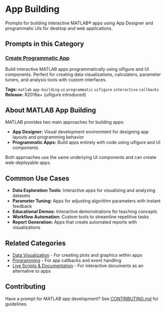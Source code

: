 # App Building

Prompts for building interactive MATLAB&reg; apps using App Designer and programmatic UIs for desktop and web applications.

## Prompts in this Category

### [Create Programmatic App](create-programmatic-app.md)
Build interactive MATLAB apps programmatically using uifigure and UI components. Perfect for creating data visualizations, calculators, parameter tuners, and analysis tools with custom interfaces.

**Tags:** `matlab` `app-building` `ui` `programmatic` `uifigure` `interactive` `callbacks`
**Release:** R2016a+ (uifigure introduced)

## About MATLAB App Building

MATLAB provides two main approaches for building apps:

- **App Designer:** Visual development environment for designing app layouts and programming behavior
- **Programmatic Apps:** Build apps entirely with code using uifigure and UI components

Both approaches use the same underlying UI components and can create web-deployable apps.

## Common Use Cases

- **Data Exploration Tools:** Interactive apps for visualizing and analyzing datasets
- **Parameter Tuning:** Apps for adjusting algorithm parameters with instant feedback
- **Educational Demos:** Interactive demonstrations for teaching concepts
- **Workflow Automation:** Custom tools to streamline repetitive tasks
- **Report Generation:** Apps that create automated reports with visualizations

## Related Categories

- [Data Visualization](../data-visualization/) - For creating plots and graphics within apps
- [Programming](../programming/) - For app callbacks and event handling
- [Live Scripts & Documentation](../live-scripts-documentation/) - For interactive documents as an alternative to apps

## Contributing

Have a prompt for MATLAB app development? See [CONTRIBUTING.md](../../CONTRIBUTING.md) for guidelines.
